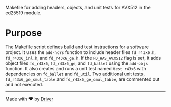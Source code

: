 <!--------------------------------------------------------------------------------->
<!-- IMPORTANT: This file is auto-generated by Driver (https://driver.ai). -------->
<!-- Manual edits may be overwritten on future commits. --------------------------->
<!--------------------------------------------------------------------------------->

Makefile for adding headers, objects, and unit tests for AVX512 in the ed25519 module.

# Purpose
The Makefile script defines build and test instructions for a software project. It uses the `add-hdrs` function to include header files `fd_r43x6.h`, `fd_r43x6_inl.h`, and `fd_r43x6_ge.h`. If the `FD_HAS_AVX512` flag is set, it adds object files `fd_r43x6`, `fd_r43x6_ge`, and `fd_ballet` using the `add-objs` function. It also creates and runs a unit test named `test_r43x6` with dependencies on `fd_ballet` and `fd_util`. Two additional unit tests, `fd_r43x6_ge_smul_table` and `fd_r43x6_ge_dmul_table`, are commented out and not executed.

---
Made with ❤️ by [Driver](https://www.driver.ai/)